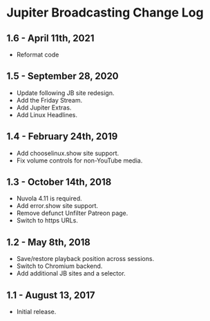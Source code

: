 Jupiter Broadcasting Change Log
===============================

1.6 - April 11th, 2021
----------------------

 * Reformat code

1.5 - September 28, 2020
------------------------

  * Update following JB site redesign.
  * Add the Friday Stream.
  * Add Jupiter Extras.
  * Add Linux Headlines.

1.4 - February 24th, 2019
--------------------------

  * Add chooselinux.show site support.
  * Fix volume controls for non-YouTube media.

1.3 - October 14th, 2018
-------------------------

  * Nuvola 4.11 is required.
  * Add error.show site support.
  * Remove defunct Unfilter Patreon page.
  * Switch to https URLs.

1.2 - May 8th, 2018
-------------------

  * Save/restore playback position across sessions.
  * Switch to Chromium backend.
  * Add additional JB sites and a selector.

1.1 - August 13, 2017
-------------------

  * Initial release.
